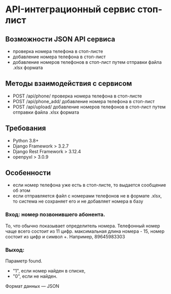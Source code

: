 # API-интеграционный сервис стоп-лист

## Возможности JSON API сервиса
- проверка номера телефона в стоп-листе
- добавление номера телефона в стоп-лист
- добавление номеров телефонов в стоп-лист путем отправки файла .xlsx формата

## Методы взаимодействия с сервисом
- POST /api/phone/ проверка номера телефона в стоп-листе
- POST /api/phone_add/ добавление номера телефона в стоп-лист
- POST /api/upload/ добавление номеров телефонов в стоп-лист путем отправки файла .xlsx формата

## Требования
- Python 3.8+
- Django Framework > 3.2.7
- Django Rest Framework > 3.12.4
- openpyxl > 3.0.9

## Особенности
- если номер телефона уже есть в стоп-листе, то выдается сообщение об этом
- если отправляется файл с номерами телефонов не в формате .xlsx, то система не сохраняет его и не добавляет номера в базу

### Вход: номер позвонившего абонента.
 
То, что обычно показывает определитель номера.
Телефонный номер чаще всего состоит из 11 цифр.
максимальная длина номера - 15, номер состоит из цифр и символ +.  Например, 89645983303
 
### Выход:
Параметр found.
- "1", если номер найден в списке,
- "0", если не найден.
 
Формат данных — JSON